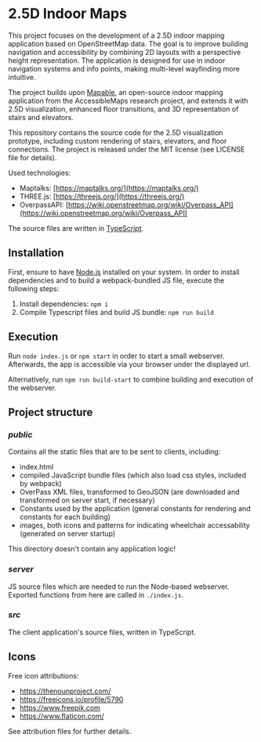 # 2.5D Indoor Maps

This project focuses on the development of a 2.5D indoor mapping application based on OpenStreetMap data. The goal is to improve building navigation and accessibility by combining 2D layouts with a perspective height representation. The application is designed for use in indoor navigation systems and info points, making multi-level wayfinding more intuitive.

The project builds upon [Mapable](https://github.com/AccessibleMaps/Mapable), an open-source indoor mapping application from the AccessibleMaps research project, and extends it with 2.5D visualization, enhanced floor transitions, and 3D representation of stairs and elevators.

This repository contains the source code for the 2.5D visualization prototype, including custom rendering of stairs, elevators, and floor connections. The project is released under the MIT license (see LICENSE file for details).

Used technologies:

* Maptalks: [https://maptalks.org/](https://maptalks.org/)
* THREE.js: [https://threejs.org/](https://threejs.org/)
* OverpassAPI: [https://wiki.openstreetmap.org/wiki/Overpass_API](https://wiki.openstreetmap.org/wiki/Overpass_API)

The source files are written in [TypeScript](https://www.typescriptlang.org/).

## Installation

First, ensure to have [Node.js](https://nodejs.org/en/) installed on your system. In order to install dependencies and
to build a webpack-bundled JS file, execute the following steps:

1. Install dependencies: `npm i`
2. Compile Typescript files and build JS bundle: `npm run build`

## Execution

Run `node index.js` or `npm start` in order to start a small webserver. Afterwards, the app is accessible via your
browser under the displayed url.

Alternatively, run `npm run build-start` to combine building and execution of the webserver.

## Project structure

### _public_

Contains all the static files that are to be sent to clients, including:

* index.html
* compiled JavaScript bundle files (which also load css styles, included by webpack)
* OverPass XML files, transformed to GeoJSON (are downloaded and transformed on server start, if necessary)
* Constants used by the application (general constants for rendering and constants for each building)
* images, both icons and patterns for indicating wheelchair accessability (generated on server startup)

This directory doesn't contain any application logic!

### _server_

JS source files which are needed to run the Node-based webserver. Exported functions from here are called in `./index.js`.

### _src_

The client application's source files, written in TypeScript.

## Icons

Free icon attributions:

* <https://thenounproject.com/>
* <https://freeicons.io/profile/5790>
* <https://www.freepik.com>
* <https://www.flaticon.com/>

See attribution files for further details.
